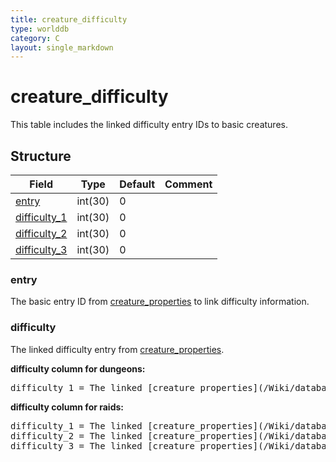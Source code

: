 ```yaml
---
title: creature_difficulty
type: worlddb
category: C
layout: single_markdown
---
```


# creature_difficulty
This table includes the linked difficulty entry IDs to basic creatures.

## Structure

Field                                                                                     | Type    | Default | Comment
----------------------------------------------------------------------------------------- | ------- | ------- | -------
[entry](#entry)             | int(30) | 0       |        
[difficulty_1](#difficulty) | int(30) | 0       |        
[difficulty_2](#difficulty) | int(30) | 0       |        
[difficulty_3](#difficulty) | int(30) | 0       |        

### entry

The basic entry ID from [creature_properties](/Wiki/database/world/creature_properties/ "Creature properties") to link difficulty information.

### difficulty

The linked difficulty entry from [creature_properties](/Wiki/database/world/creature_properties/ "Creature properties").

**difficulty column for dungeons:**

<pre>
difficulty_1 = The linked [creature_properties](/Wiki/database/world/creature_properties/ "Creature properties") entry for heroic dungeons
</pre>

**difficulty column for raids:**

<pre>
difficulty_1 = The linked [creature_properties](/Wiki/database/world/creature_properties/ "Creature properties") entry for normal 25 men
difficulty_2 = The linked [creature_properties](/Wiki/database/world/creature_properties/ "Creature properties") entry for heroic 10 men
difficulty_3 = The linked [creature_properties](/Wiki/database/world/creature_properties/ "Creature properties") entry for heroic 25 men
</pre>